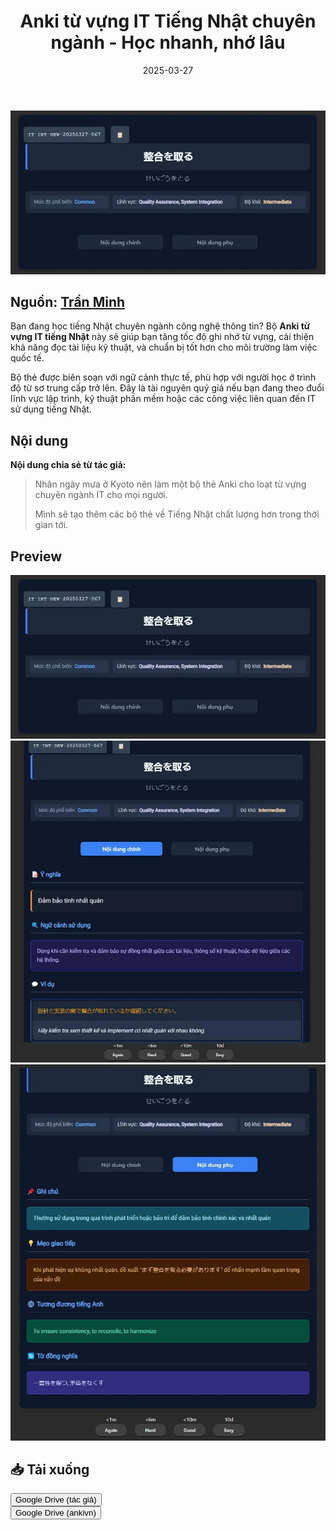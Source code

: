 ﻿---
title: "Anki từ vựng IT Tiếng Nhật chuyên ngành - Học nhanh, nhớ lâu"
slug: anki-tu-vung-it-tieng-nhat-chuyen-nganh
date: 2025-03-27
description: "Tải miễn phí bộ thẻ Anki từ vựng tiếng Nhật chuyên ngành IT, giúp bạn học nhanh - nhớ lâu - ứng dụng thực tế trong công việc và học tập. Tổng hợp bởi Trần Minh."
category: 'Tiếng Nhật'
image: https://ankivn.com/images/Untitled-1743054246445.webp
tags:
  - deck
  - japanese
  - cntt
domain: ankivn.com
publish: True
---

![](../../static/images/Untitled-1743054246445.webp)

<!--truncate-->

## Nguồn: [Trần Minh](https://www.facebook.com/share/p/1AEn1sJfD5/)

Bạn đang học tiếng Nhật chuyên ngành công nghệ thông tin? Bộ **Anki từ vựng IT tiếng Nhật** này sẽ giúp bạn tăng tốc độ ghi nhớ từ vựng, cải thiện khả năng đọc tài liệu kỹ thuật, và chuẩn bị tốt hơn cho môi trường làm việc quốc tế.  

Bộ thẻ được biên soạn với ngữ cảnh thực tế, phù hợp với người học ở trình độ từ sơ trung cấp trở lên. Đây là tài nguyên quý giá nếu bạn đang theo đuổi lĩnh vực lập trình, kỹ thuật phần mềm hoặc các công việc liên quan đến IT sử dụng tiếng Nhật.

## Nội dung

**Nội dung chia sẻ từ tác giả:**

> Nhân ngày mưa ở Kyoto nên làm một bộ thẻ Anki cho loạt từ vựng chuyên ngành IT cho mọi người.  
>  
> Mình sẽ tạo thêm các bộ thẻ về Tiếng Nhật chất lượng hơn trong thời gian tới.


## Preview

![](../../static/images/Untitled-1743054246445.webp)  
![](../../static/images/Untitled-1743054262900.webp)  
![](../../static/images/Untitled-1743054267361.webp)

## 📥 Tải xuống

<div style={{display: 'flex', justifyContent: 'left', gap: '20px'}}> 
  <a href="https://drive.google.com/file/d/1lsdGhVR3pIl-wGzQW5U-loM44xHRR6is/view?usp=sharing"> 
    <button class="buttonPrimary" type="button">Google Drive (tác giả)</button> 
  </a> 
</div>

<div style={{display: 'flex', justifyContent: 'left', gap: '20px'}}> 
  <a href="https://drive.google.com/file/d/1Wx-7HKyQLIFKtbKKxqib5C2jIzO6ZJac/view?usp=sharing"> 
    <button class="buttonPrimary" type="button">Google Drive (ankivn)</button> 
  </a> 
</div>
